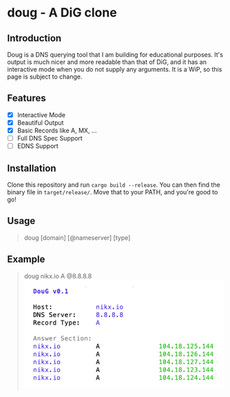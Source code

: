 # doug - A DiG clone

## Introduction
Doug is a DNS querying tool that I am building for educational purposes. It's output is much nicer and more readable than that of DiG, and it has an interactive mode when you do not supply any arguments. It is a WiP, so this page is subject to change.

## Features
- [x] Interactive Mode
- [x] Beautiful Output
- [x] Basic Records like A, MX, ...
- [ ] Full DNS Spec Support
- [ ] EDNS Support

## Installation
Clone this repository and run `cargo build --release`. You can then find the binary file in `target/release/`. Move that to your PATH, and you're good to go!

## Usage
> doug [domain] [@nameserver] [type]

## Example
> doug nikx.io A @8.8.8.8
![doug output](https://raw.githubusercontent.com/nikxda/doug/master/doug.jpg)